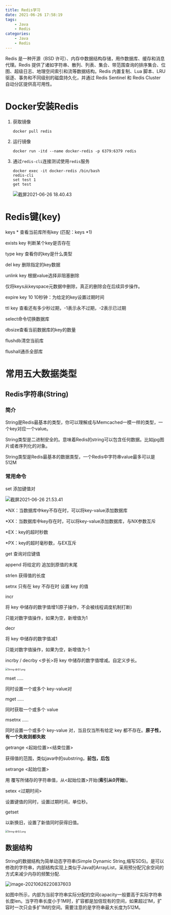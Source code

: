 ```yaml
---
title: Redis学习
date: 2021-06-26 17:58:19
tags:
    - Java
    - Redis
categories:
    - Java
    - Redis
---
```


Redis 是一种开源（BSD 许可）、内存中数据结构存储，用作数据库、缓存和消息代理。Redis 提供了诸如字符串、散列、列表、集合、带范围查询的排序集合、位图、超级日志、地理空间索引和流等数据结构。Redis 内置复制、Lua 脚本、LRU 驱逐、事务和不同级别的磁盘持久化，并通过 Redis Sentinel 和 Redis Cluster 自动分区提供高可用性。

<!-- more -->

# Docker安装Redis

1. 获取镜像

   ```shell
   docker pull redis
   ```

2. 运行镜像

   ```shell
   docker run -itd --name docker-redis -p 6379:6379 redis
   ```

3. 通过`redis-cli`连接测试使用`redis`服务

   ```shell
   docker exec -it docker-redis /bin/bash
   redis-cli
   set test 1
   get test
   ```

   ![截屏2021-06-26 18.40.43](/images/Redis学习/Docker安装Redis测试.png)

# Redis键(key)

keys * 查看当前库所有key  (匹配：keys *1)

exists key 判断某个key是否存在

type key 查看你的key是什么类型

del key    删除指定的key数据

unlink key  根据value选择非阻塞删除

仅将keys从keyspace元数据中删除，真正的删除会在后续异步操作。

expire key 10  10秒钟：为给定的key设置过期时间

ttl key 查看还有多少秒过期，-1表示永不过期，-2表示已过期



select命令切换数据库

dbsize查看当前数据库的key的数量

flushdb清空当前库

flushall通杀全部库

# 常用五大数据类型

## Redis字符串(String)

### **简介**

String是Redis最基本的类型，你可以理解成与Memcached一模一样的类型，一个key对应一个value。

String类型是二进制安全的。意味着Redis的string可以包含任何数据。比如jpg图片或者序列化的对象。

String类型是Redis最基本的数据类型，一个Redis中字符串value最多可以是512M

### **常用命令**

set  <key><value>添加键值对

 ![截屏2021-06-26 21.53.41](/images/Redis学习/String-set.png)

*NX：当数据库中key不存在时，可以将key-value添加数据库

*XX：当数据库中key存在时，可以将key-value添加数据库，与NX参数互斥

*EX：key的超时秒数

*PX：key的超时毫秒数，与EX互斥

 

get  <key>查询对应键值

append <key><value>将给定的<value> 追加到原值的末尾

strlen <key>获得值的长度

setnx <key><value>只有在 key 不存在时  设置 key 的值

 

incr <key> 

将 key 中储存的数字值增1(原子操作，不会被线程调度机制打断)

只能对数字值操作，如果为空，新增值为1

decr <key>

将 key 中储存的数字值减1

只能对数字值操作，如果为空，新增值为-1

incrby / decrby <key><步长>将 key 中储存的数字值增减。自定义步长。

<img src="/images/Redis学习/String-命令1.png" alt="String-命令1.png" style="zoom:50%;" />

mset <key1><value1><key2><value2> ..... 

同时设置一个或多个 key-value对 

mget <key1><key2><key3> .....

同时获取一个或多个 value 

msetnx <key1><value1><key2><value2> ..... 

同时设置一个或多个 key-value 对，当且仅当所有给定 key 都不存在。**原子性，有一个失败则都失败**

 

getrange <key><起始位置><结束位置>

获得值的范围，类似java中的substring，**前包，后包**

setrange <key><起始位置><value>

用 <value> 覆写<key>所储存的字符串值，从<起始位置>开始(**索引从0开始**)。

 

setex <key><过期时间><value>

设置键值的同时，设置过期时间，单位秒。

getset <key><value>

以新换旧，设置了新值同时获得旧值。

<img src="/images/Redis学习/String-命令2.png" alt="String-命令2.png" style="zoom:50%;" />

## **数据结构**

String的数据结构为简单动态字符串(Simple Dynamic String,缩写SDS)。是可以修改的字符串，内部结构实现上类似于Java的ArrayList，采用预分配冗余空间的方式来减少内存的频繁分配.

![image-20210626220837603](/images/Redis学习/String-数据结构.png)

如图中所示，内部为当前字符串实际分配的空间capacity一般要高于实际字符串长度len。当字符串长度小于1M时，扩容都是加倍现有的空间，如果超过1M，扩容时一次只会多扩1M的空间。需要注意的是字符串最大长度为512M。
